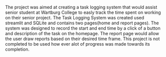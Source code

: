 The project was aimed at creating a task logging system that would assist senior student at Wartburg College to easly track the time spent on working on their senior project.
The Task Logging System was created used streamlit and SQLite and contains two pages(home and report pages).
The system was designed to record the start and end time by a click of a button and description of the task on the homepage. 
The report page would allow the user draw reports based on their desired time 
frame.
This project is not completed to be used how ever alot of progress was made towards its completion. 
